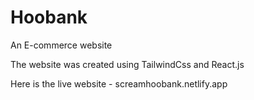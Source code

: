 # Hoobank
An E-commerce website

The website was created using TailwindCss and React.js 

Here is the live website - screamhoobank.netlify.app
